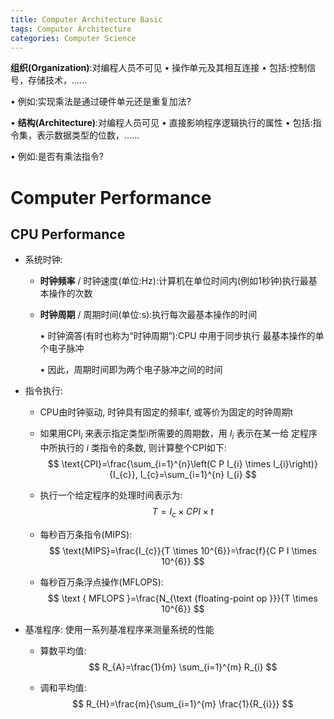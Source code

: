 ```yaml
---
title: Computer Architecture Basic
tags: Computer Architecture
categories: Computer Science
---
```




**组织(****Organization****)**:对编程人员不可见 • 操作单元及其相互连接
 • 包括:控制信号，存储技术，......

• 例如:实现乘法是通过硬件单元还是重复加法?

• **结构(****Architecture****)**:对编程人员可见
 • 直接影响程序逻辑执行的属性
 • 包括:指令集，表示数据类型的位数，......

• 例如:是否有乘法指令?



# Computer Performance

## CPU Performance
* 系统时钟: 

  * **时钟频率** / 时钟速度(单位:Hz):计算机在单位时间内(例如1秒钟)执行最基本操作的次数

  * **时钟周期** / 周期时间(单位:s):执行每次最基本操作的时间

    • 时钟滴答(有时也称为“时钟周期”):CPU 中用于同步执行 最基本操作的单个电子脉冲

    • 因此，周期时间即为两个电子脉冲之间的时间

* 指令执行:

  * CPU由时钟驱动, 时钟具有固定的频率f, 或等价为固定的时钟周期t

  * 如果用$\text{CPI}_i$ 来表示指定类型i所需要的周期数，用 $I_i$ 表示在某一给 定程序中所执行的 $i$ 类指令的条数, 则计算整个$\text{CPI}$如下:
    $$
    \text{CPI}=\frac{\sum_{i=1}^{n}\left(C P I_{i} \times I_{i}\right)}{I_{c}}, I_{c}=\sum_{i=1}^{n} I_{i}
    $$
    
  * 执行一个给定程序的处理时间表示为:
    $$
    T=I_{c} \times C P I \times t
    $$
  
  * 每秒百万条指令(MIPS):
    $$
    \text{MIPS}=\frac{I_{c}}{T \times 10^{6}}=\frac{f}{C P I \times 10^{6}}
    $$
    
  *  每秒百万条浮点操作(MFLOPS):
    $$
    \text { MFLOPS }=\frac{N_{\text {floating-point op }}}{T \times 10^{6}}
    $$
  
* 基准程序: 使用一系列基准程序来测量系统的性能

  * 算数平均值:
    $$
    R_{A}=\frac{1}{m} \sum_{i=1}^{m} R_{i}
    $$
    
  * 调和平均值:
    $$
    R_{H}=\frac{m}{\sum_{i=1}^{m} \frac{1}{R_{i}}}
    $$
